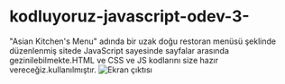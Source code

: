 # kodluyoruz-javascript-odev-3-
"Asian Kitchen's Menu" adında bir uzak doğu restoran menüsü şeklinde düzenlenmiş sitede JavaScript sayesinde sayfalar arasında gezinilebilmekte.HTML ve CSS ve JS kodlarını size hazır vereceğiz.kullanılmıştır.
![Ekran çıktısı](asian_kitchen_menu.png)

